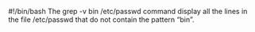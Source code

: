 #!/bin/bash
The grep -v bin /etc/passwd command display all the lines in the file /etc/passwd that do not contain the pattern “bin”.
